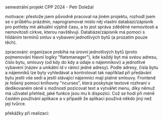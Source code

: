 semestrální projekt CPP 2024 - Petr Doležal

motivace: přestože jsem původně pracoval na jiném projektu, rozhodl jsem se v průběhu prázdnin, naprogramovat místo něj vlastní databázi/zápisník pro potřeby mé aktuální výplně času, a to jest správa zděděné nemovitosti
a nemovitosti církve, kterou navštěvuji. Databáze/zápisník má pomoci s hlídáním termínů smluv a vybavení jednotlivých bytů (a prozatím pouze těch).

zpracování: organizace probíhá na úrovni jednotlivých bytů (proto pojmenování hlavní logiky "flatsmanager"), kde každý byt má svéou adresu, číslo bytu, smlouvy (od kdy do kdy a údaje o nájemníkovi) a  jednotlivé vybavení 
(název a unikátní id v rámci jedné adresy). Podle adresy, čísla bytu a nájemníků lze byty vyhledávat a kontrolovat tak například při předávání bytu jestli vše sedí a jestli stávající nájemníci mají platné smlouvy. Frontend je řešený pomocí
knihovny "ncurses", která poskytuje textové rozhraní v dedikovaném okně s možností pozicovat text a vytvářet menu, díky němuž má uživatel přehled, jaké funkce jsou mu k dispozici. Což se hodí při méně
častém používání aplikace a v případě že aplikaci používá někdo jiný než její tvůrce.

překážky při realizaci: 
